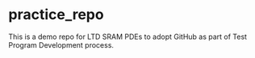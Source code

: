 # practice_repo
This is a demo repo for LTD SRAM PDEs to adopt GitHub as part of Test Program Development process.
